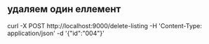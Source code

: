 
## удаляем один еллемент

curl -X POST http://localhost:9000/delete-listing -H 'Content-Type: application/json' -d '{"id":"004"}'
